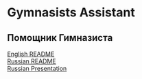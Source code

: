 # Gymnasists Assistant
## Помощник Гимназиста
[English README](https://github.com/AlexanderVoronkov/GymnasistsAssistant2/blob/master/README_en.md)  
[Russian README](https://github.com/AlexanderVoronkov/GymnasistsAssistant2/blob/master/README_ru.md)  
[Russian Presentation](https://github.com/AlexanderVoronkov/GymnasistsAssistant2/blob/master/2.pptx)
